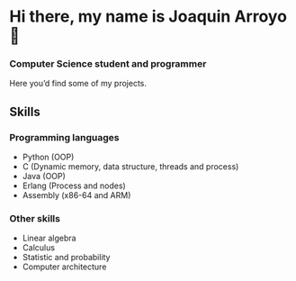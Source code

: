 # Hi there, my name is Joaquin Arroyo 👋
### Computer Science student and programmer

<!--
**joaquinarroyo/joaquinarroyo** is a ✨ _special_ ✨ repository because its `README.md` (this file) appears on your GitHub profile.

Here are some ideas to get you started:

- 🔭 I’m currently working on ...
- 🌱 I’m currently learning ...
- 👯 I’m looking to collaborate on ...
- 🤔 I’m looking for help with ...
- 💬 Ask me about ...
- 📫 How to reach me: ...
- 😄 Pronouns: ...
- ⚡ Fun fact: ...
-->

Here you’d find some of my projects.

## Skills
### Programming languages
- Python (OOP)
- C (Dynamic memory, data structure, threads and process)
- Java (OOP)
- Erlang (Process and nodes)
- Assembly (x86-64 and ARM)

### Other skills
- Linear algebra
- Calculus
- Statistic and probability
- Computer architecture

